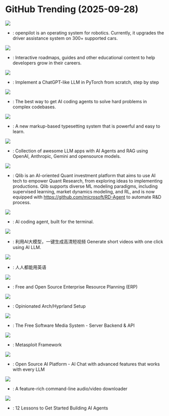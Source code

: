 # GitHub Trending (2025-09-28)

![](https://img.shields.io/badge/Python-New%2014-green?style=flat-square&logo=appveyor)
- [](https://github.comundefined): openpilot is an operating system for robotics. Currently, it upgrades the driver assistance system on 300+ supported cars.

![](https://img.shields.io/badge/TypeScript-New%20337-green?style=flat-square&logo=appveyor)
- [](https://github.comundefined): Interactive roadmaps, guides and other educational content to help developers grow in their careers.

![](https://img.shields.io/badge/Jupyter%20Notebook-New%20110-green?style=flat-square&logo=appveyor)
- [](https://github.comundefined): Implement a ChatGPT-like LLM in PyTorch from scratch, step by step

![](https://img.shields.io/badge/TypeScript-New%201-green?style=flat-square&logo=appveyor)
- [](https://github.comundefined): The best way to get AI coding agents to solve hard problems in complex codebases.

![](https://img.shields.io/badge/Rust-New%20169-green?style=flat-square&logo=appveyor)
- [](https://github.comundefined): A new markup-based typesetting system that is powerful and easy to learn.

![](https://img.shields.io/badge/Python-New%20169-green?style=flat-square&logo=appveyor)
- [](https://github.comundefined): Collection of awesome LLM apps with AI Agents and RAG using OpenAI, Anthropic, Gemini and opensource models.

![](https://img.shields.io/badge/Python-New%20118-green?style=flat-square&logo=appveyor)
- [](https://github.comundefined): Qlib is an AI-oriented Quant investment platform that aims to use AI tech to empower Quant Research, from exploring ideas to implementing productions. Qlib supports diverse ML modeling paradigms, including supervised learning, market dynamics modeling, and RL, and is now equipped with https://github.com/microsoft/RD-Agent to automate R&D process.

![](https://img.shields.io/badge/TypeScript-New%20115-green?style=flat-square&logo=appveyor)
- [](https://github.comundefined): AI coding agent, built for the terminal.

![](https://img.shields.io/badge/Python-New%20345-green?style=flat-square&logo=appveyor)
- [](https://github.comundefined): 利用AI大模型，一键生成高清短视频 Generate short videos with one click using AI LLM.

![](https://img.shields.io/badge/TypeScript-New%20260-green?style=flat-square&logo=appveyor)
- [](https://github.comundefined): 人人都能用英语

![](https://img.shields.io/badge/Python-New%20250-green?style=flat-square&logo=appveyor)
- [](https://github.comundefined): Free and Open Source Enterprise Resource Planning (ERP)

![](https://img.shields.io/badge/Shell-New%20386-green?style=flat-square&logo=appveyor)
- [](https://github.comundefined): Opinionated Arch/Hyprland Setup

![](https://img.shields.io/badge/C%23-New%20127-green?style=flat-square&logo=appveyor)
- [](https://github.comundefined): The Free Software Media System - Server Backend & API

![](https://img.shields.io/badge/Ruby-New%208-green?style=flat-square&logo=appveyor)
- [](https://github.comundefined): Metasploit Framework

![](https://img.shields.io/badge/Python-New%20306-green?style=flat-square&logo=appveyor)
- [](https://github.comundefined): Open Source AI Platform - AI Chat with advanced features that works with every LLM

![](https://img.shields.io/badge/Python-New%20296-green?style=flat-square&logo=appveyor)
- [](https://github.comundefined): A feature-rich command-line audio/video downloader

![](https://img.shields.io/badge/Jupyter%20Notebook-New%20235-green?style=flat-square&logo=appveyor)
- [](https://github.comundefined): 12 Lessons to Get Started Building AI Agents

